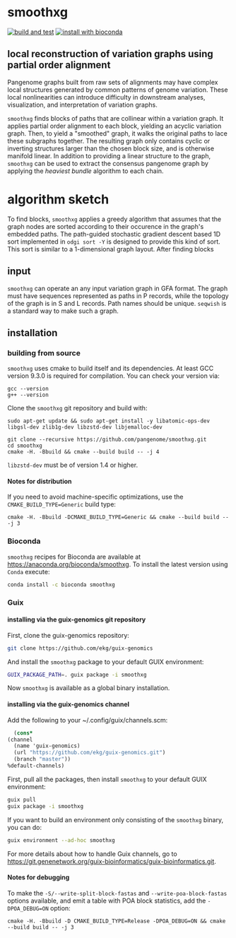 # smoothxg

[![build and test](https://github.com/pangenome/smoothxg/actions/workflows/small_test_on_push.yml/badge.svg)](https://github.com/pangenome/smoothxg/actions/workflows/small_test_on_push.yml)
[![install with bioconda](https://img.shields.io/badge/install%20with-bioconda-brightgreen.svg?style=flat)](https://anaconda.org/bioconda/smoothxg)

## local reconstruction of variation graphs using partial order alignment

Pangenome graphs built from raw sets of alignments may have complex local structures generated by common patterns of genome variation.
These local nonlinearities can introduce difficulty in downstream analyses, visualization, and interpretation of variation graphs.

`smoothxg` finds blocks of paths that are collinear within a variation graph.
It applies partial order alignment to each block, yielding an acyclic variation graph.
Then, to yield a "smoothed" graph, it walks the original paths to lace these subgraphs together.
The resulting graph only contains cyclic or inverting structures larger than the chosen block size, and is otherwise manifold linear.
In addition to providing a linear structure to the graph, `smoothxg` can be used to extract the consensus pangenome graph by applying the _heaviest bundle_ algorithm to each chain.

# algorithm sketch

To find blocks, `smoothxg` applies a greedy algorithm that assumes that the graph nodes are sorted according to their occurence in the graph's embedded paths.
The path-guided stochastic gradient descent based 1D sort implemented in `odgi sort -Y` is designed to provide this kind of sort.
This sort is similar to a 1-dimensional graph layout.
After finding blocks

## input

`smoothxg` can operate an any input variation graph in GFA format.
The graph must have sequences represented as paths in P records, while the topology of the graph is in S and L records.
Path names should be unique.
`seqwish` is a standard way to make such a graph.

## installation

### building from source

`smoothxg` uses cmake to build itself and its dependencies. At least GCC version 9.3.0 is required for compilation. 
You can check your version via:

```
gcc --version
g++ --version
```

Clone the `smoothxg` git repository and build with:

```
sudo apt-get update && sudo apt-get install -y libatomic-ops-dev libgsl-dev zlib1g-dev libzstd-dev libjemalloc-dev

git clone --recursive https://github.com/pangenome/smoothxg.git
cd smoothxg
cmake -H. -Bbuild && cmake --build build -- -j 4
```

`libzstd-dev` must be of version 1.4 or higher.

#### Notes for distribution

If you need to avoid machine-specific optimizations, use the `CMAKE_BUILD_TYPE=Generic` build type:

```shell
cmake -H. -Bbuild -DCMAKE_BUILD_TYPE=Generic && cmake --build build -- -j 3
```

### Bioconda

`smoothxg` recipes for Bioconda are available at https://anaconda.org/bioconda/smoothxg.
To install the latest version using `Conda` execute:

``` bash
conda install -c bioconda smoothxg
```

### Guix

#### installing via the guix-genomics git repository

First, clone the guix-genomics repository:

``` bash
git clone https://github.com/ekg/guix-genomics
```

And install the `smoothxg` package to your default GUIX environment:

``` bash
GUIX_PACKAGE_PATH=. guix package -i smoothxg
```

Now `smoothxg` is available as a global binary installation.

#### installing via the guix-genomics channel

Add the following to your ~/.config/guix/channels.scm:

``` scm
  (cons*
(channel
  (name 'guix-genomics)
  (url "https://github.com/ekg/guix-genomics.git")
  (branch "master"))
%default-channels)
```

First, pull all the packages, then install `smoothxg` to your default GUIX environment:

``` bash
guix pull
guix package -i smoothxg
```

If you want to build an environment only consisting of the `smoothxg` binary, you can do:

``` bash
guix environment --ad-hoc smoothxg
```

For more details about how to handle Guix channels, go to https://git.genenetwork.org/guix-bioinformatics/guix-bioinformatics.git.



#### Notes for debugging

To make the `-S/--write-split-block-fastas` and `--write-poa-block-fastas` options available, and emit a table 
with POA block statistics, add the `-DPOA_DEBUG=ON` option:

```shell
cmake -H. -Bbuild -D CMAKE_BUILD_TYPE=Release -DPOA_DEBUG=ON && cmake --build build -- -j 3
```
